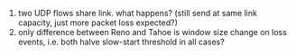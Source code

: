 <!-- SPDX-License-Identifier: zlib-acknowledgement -->

1. two UDP flows share link. what happens? (still send at same link capacity, just more packet loss expected?)
2. only difference between Reno and Tahoe is window size change on loss events, i.e. both halve slow-start threshold in all cases?
